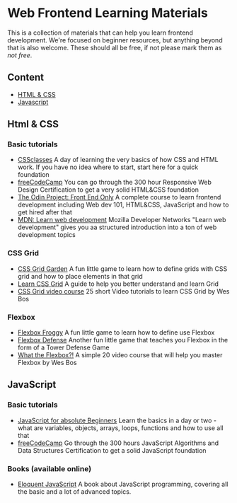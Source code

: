 # Web Frontend Learning Materials
This is a collection of materials that can help you learn frontend development. We're focused on beginner resources, but anything beyond that is also welcome. These should all be free, if not please mark them as _not free_.

## <a name="content"></a> Content
* [HTML & CSS](#htmlcss)
* [Javascript](#javascript)

## <a name="htmlcss"></a> Html & CSS
### Basic tutorials
- [CSSclasses](http://cssclass.es) A day of learning the very basics of how CSS and HTML work. If you have no idea where to start, start here for a quick foundation
- [freeCodeCamp](https://www.freecodecamp.org/learn/) You can go through the 300 hour Responsive Web Design Certification to get a very solid HTML&CSS foundation
- [The Odin Project: Front End Only](https://www.theodinproject.com/tracks/front-end-only) A complete course to learn frontend development including Web dev 101, HTML&CSS, JavaScript and how to get hired after that
- [MDN: Learn web development](https://developer.mozilla.org/en-US/docs/Learn) Mozilla Developer Networks "Learn web development" gives you aa structured introduction into a ton of web development topics

### CSS Grid
- [CSS Grid Garden](http://cssgridgarden.com/) A fun little game to learn how to define grids with CSS grid and how to place elements in that grid
- [Learn CSS Grid](https://learncssgrid.com/) A guide to help you better understand and learn Grid
- [CSS Grid video course](https://cssgrid.io/) 25 short Video tutorials to learn CSS Grid by Wes Bos

### Flexbox
- [Flexbox Froggy](https://flexboxfroggy.com/) A fun little game to learn how to define use Flexbox
- [Flexbox Defense](http://www.flexboxdefense.com/) Another fun little game that teaches you Flexbox in the form of a Tower Defense Game
- [What the Flexbox?!](https://flexbox.io/) A simple 20 video course that will help you master Flexbox by Wes Bos

## <a name="javascript"></a> JavaScript
### Basic tutorials
- [JavaScript for absolute Beginners](http://opentechschool.github.io/js-beginners-1/) Learn the basics in a day or two - what are variables, objects, arrays, loops, functions and how to use all that
- [freeCodeCamp](https://www.freecodecamp.org/learn/) Go through the 300 hours JavaScript Algorithms and Data Structures Certification to get a solid JavaScript foundation
### Books (available online)
- [Eloquent JavaScript](https://eloquentjavascript.net/) A book about JavaScript programming, covering all the basic and a lot of advanced topics.